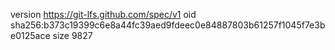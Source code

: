 version https://git-lfs.github.com/spec/v1
oid sha256:b373c19399c6e8a44fc39aed9fdeec0e84887803b61257f1045f7e3be0125ace
size 9827

